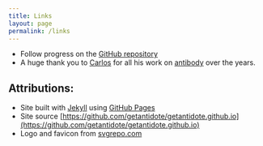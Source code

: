 ```yaml
---
title: Links
layout: page
permalink: /links
---
```


- Follow progress on the [GitHub repository](https://github.com/mattmc3/antidote)
- A huge thank you to [Carlos](https://twitter.com/caarlos0) for all his work on
[antibody](https://github.com/getantibody/antibody) over the years.

## Attributions:

- Site built with [Jekyll](https://jekyllrb.com) using
[GitHub Pages](https://docs.github.com/en/pages/setting-up-a-github-pages-site-with-jekyll)
- Site source [https://github.com/getantidote/getantidote.github.io](https://github.com/getantidote/getantidote.github.io)
- Logo and favicon from [svgrepo.com](https://www.svgrepo.com/page/licensing)
